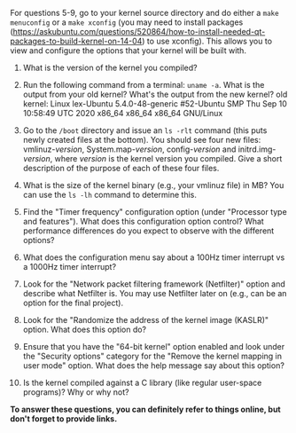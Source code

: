 For questions 5-9, go to your kernel source directory and do either a `make menuconfig` or a `make xconfig` (you may need to install packages (https://askubuntu.com/questions/520864/how-to-install-needed-qt-packages-to-build-kernel-on-14-04) to use xconfig). This allows you to view and configure the options that your kernel will be built with. 

1. What is the version of the kernel you compiled?

2. Run the following command from a terminal: ``uname -a``.
What is the output from your old kernel? What's the output from the new kernel?
old kernel:
Linux lex-Ubuntu 5.4.0-48-generic #52-Ubuntu SMP Thu Sep 10 10:58:49 UTC 2020 x86_64 x86_64 x86_64 GNU/Linux
3. Go to the `/boot` directory and issue an `ls -rlt` command (this puts newly created files at the bottom). You should see four new files: vmlinuz-*version*, System.map-*version*, config-*version* and initrd.img-*version*, where *version* is the kernel version you compiled. Give a short description of the purpose of each of these four files.

4. What is the size of the kernel binary (e.g., your vmlinuz file) in MB? You can use the ``ls -lh`` command to determine this.

5. Find the "Timer frequency" configuration option (under "Processor type and features"). What does this configuration option control?  What performance differences do you expect to observe with the different options?

6. What does the configuration menu say about a 100Hz timer interrupt vs a 1000Hz timer interrupt?

7. Look for the "Network packet filtering framework (Netfilter)" option and describe what Netfilter is. You may use Netfilter later on (e.g., can be an option for the final project).

8. Look for the "Randomize the address of the kernel image (KASLR)" option. What does this option do?

9. Ensure that you have the "64-bit kernel" option enabled and look under the "Security options" category for the "Remove the kernel mapping in user mode" option. What does the help message say about this option?

10. Is the kernel compiled against a C library (like regular user-space programs)? Why or why not?

**To answer these questions, you can definitely refer to things online, but don't forget to provide links.**
